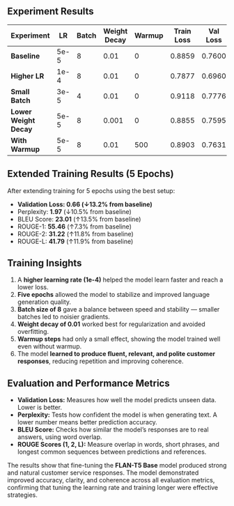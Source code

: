## Experiment Results

| Experiment | LR | Batch | Weight Decay | Warmup | Train Loss | Val Loss | Perplexity | BLEU | ROUGE-1 | ROUGE-2 | ROUGE-L |
|------------|-----|-------|--------------|--------|------------|----------|------------|------|---------|---------|---------|
| **Baseline** | 5e-5 | 8 | 0.01 | 0 | 0.8859 | 0.7600 | 2.20 | 20.28 | 51.69 | 27.93 | 37.34 |
| **Higher LR**  | 1e-4 | 8 | 0.01 | 0 | 0.7877 | 0.6960 | 2.05 | 21.79 | 53.66 | 29.79 | 38.82 |
| **Small Batch** | 3e-5 | 4 | 0.01 | 0 | 0.9118 | 0.7776 | 2.27 | 20.07 | 52.35 | 27.93 | 37.58 |
| **Lower Weight Decay** | 5e-5 | 8 | 0.001 | 0 | 0.8855 | 0.7595 | 2.19 | 19.42 | 50.97 | 27.11 | 36.61 |
| **With Warmup** | 5e-5 | 8 | 0.01 | 500 | 0.8903 | 0.7631 | 2.20 | 19.73 | 51.77 | 27.29 | 37.18 |


## Extended Training Results (5 Epochs)
After extending training for 5 epochs using the best setup:
- **Validation Loss: **0.66** (↓13.2% from baseline)**
- Perplexity: **1.97** (↓10.5% from baseline)  
- BLEU Score: **23.01** (↑13.5% from baseline)  
- ROUGE-1: **55.46** (↑7.3% from baseline)  
- ROUGE-2: **31.22** (↑11.8% from baseline)  
- ROUGE-L: **41.79** (↑11.9% from baseline)  

## Training Insights
1. A **higher learning rate (1e-4)** helped the model learn faster and reach a lower loss.  
2. **Five epochs** allowed the model to stabilize and improved language generation quality.  
3. **Batch size of 8** gave a balance between speed and stability — smaller batches led to noisier gradients.  
4. **Weight decay of 0.01** worked best for regularization and avoided overfitting.  
5. **Warmup steps** had only a small effect, showing the model trained well even without warmup.  
6. The model **learned to produce fluent, relevant, and polite customer responses**, reducing repetition and improving coherence.  

## Evaluation and Performance Metrics
- **Validation Loss:** Measures how well the model predicts unseen data. Lower is better.  
- **Perplexity:** Tests how confident the model is when generating text. A lower number means better prediction accuracy.  
- **BLEU Score:** Checks how similar the model’s responses are to real answers, using word overlap.  
- **ROUGE Scores (1, 2, L):** Measure overlap in words, short phrases, and longest common sequences between predictions and references.  

The results show that fine-tuning the **FLAN-T5 Base** model produced strong and natural customer service responses. The model demonstrated improved accuracy, clarity, and coherence across all evaluation metrics, confirming that tuning the learning rate and training longer were effective strategies.
